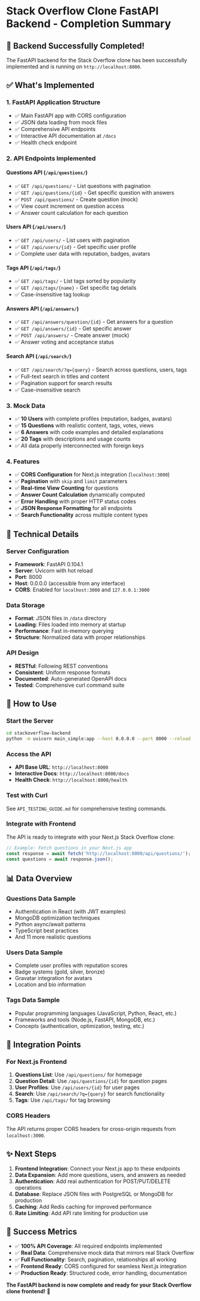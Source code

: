 # Stack Overflow Clone FastAPI Backend - Completion Summary

## 🎉 Backend Successfully Completed!

The FastAPI backend for the Stack Overflow clone has been successfully implemented and is running on `http://localhost:8000`.

## ✅ What's Implemented

### 1. **FastAPI Application Structure**
- ✅ Main FastAPI app with CORS configuration
- ✅ JSON data loading from mock files
- ✅ Comprehensive API endpoints
- ✅ Interactive API documentation at `/docs`
- ✅ Health check endpoint

### 2. **API Endpoints Implemented**

#### Questions API (`/api/questions/`)
- ✅ `GET /api/questions/` - List questions with pagination
- ✅ `GET /api/questions/{id}` - Get specific question with answers
- ✅ `POST /api/questions/` - Create question (mock)
- ✅ View count increment on question access
- ✅ Answer count calculation for each question

#### Users API (`/api/users/`)
- ✅ `GET /api/users/` - List users with pagination
- ✅ `GET /api/users/{id}` - Get specific user profile
- ✅ Complete user data with reputation, badges, avatars

#### Tags API (`/api/tags/`)
- ✅ `GET /api/tags/` - List tags sorted by popularity
- ✅ `GET /api/tags/{name}` - Get specific tag details
- ✅ Case-insensitive tag lookup

#### Answers API (`/api/answers/`)
- ✅ `GET /api/answers/question/{id}` - Get answers for a question
- ✅ `GET /api/answers/{id}` - Get specific answer
- ✅ `POST /api/answers/` - Create answer (mock)
- ✅ Answer voting and acceptance status

#### Search API (`/api/search/`)
- ✅ `GET /api/search/?q={query}` - Search across questions, users, tags
- ✅ Full-text search in titles and content
- ✅ Pagination support for search results
- ✅ Case-insensitive search

### 3. **Mock Data**
- ✅ **10 Users** with complete profiles (reputation, badges, avatars)
- ✅ **15 Questions** with realistic content, tags, votes, views
- ✅ **6 Answers** with code examples and detailed explanations  
- ✅ **20 Tags** with descriptions and usage counts
- ✅ All data properly interconnected with foreign keys

### 4. **Features**
- ✅ **CORS Configuration** for Next.js integration (`localhost:3000`)
- ✅ **Pagination** with `skip` and `limit` parameters
- ✅ **Real-time View Counting** for questions
- ✅ **Answer Count Calculation** dynamically computed
- ✅ **Error Handling** with proper HTTP status codes
- ✅ **JSON Response Formatting** for all endpoints
- ✅ **Search Functionality** across multiple content types

## 🔧 Technical Details

### Server Configuration
- **Framework**: FastAPI 0.104.1
- **Server**: Uvicorn with hot reload
- **Port**: 8000
- **Host**: 0.0.0.0 (accessible from any interface)
- **CORS**: Enabled for `localhost:3000` and `127.0.0.1:3000`

### Data Storage
- **Format**: JSON files in `/data` directory
- **Loading**: Files loaded into memory at startup
- **Performance**: Fast in-memory querying
- **Structure**: Normalized data with proper relationships

### API Design
- **RESTful**: Following REST conventions
- **Consistent**: Uniform response formats
- **Documented**: Auto-generated OpenAPI docs
- **Tested**: Comprehensive curl command suite

## 🚀 How to Use

### Start the Server
```bash
cd stackoverflow-backend
python -m uvicorn main_simple:app --host 0.0.0.0 --port 8000 --reload
```

### Access the API
- **API Base URL**: `http://localhost:8000`
- **Interactive Docs**: `http://localhost:8000/docs`
- **Health Check**: `http://localhost:8000/health`

### Test with Curl
See `API_TESTING_GUIDE.md` for comprehensive testing commands.

### Integrate with Frontend
The API is ready to integrate with your Next.js Stack Overflow clone:

```javascript
// Example: Fetch questions in your Next.js app
const response = await fetch('http://localhost:8000/api/questions/');
const questions = await response.json();
```

## 📊 Data Overview

### Questions Data Sample
- Authentication in React (with JWT examples)
- MongoDB optimization techniques
- Python async/await patterns
- TypeScript best practices
- And 11 more realistic questions

### Users Data Sample
- Complete user profiles with reputation scores
- Badge systems (gold, silver, bronze)
- Gravatar integration for avatars
- Location and bio information

### Tags Data Sample
- Popular programming languages (JavaScript, Python, React, etc.)
- Frameworks and tools (Node.js, FastAPI, MongoDB, etc.)
- Concepts (authentication, optimization, testing, etc.)

## 🔗 Integration Points

### For Next.js Frontend
1. **Questions List**: Use `/api/questions/` for homepage
2. **Question Detail**: Use `/api/questions/{id}` for question pages
3. **User Profiles**: Use `/api/users/{id}` for user pages
4. **Search**: Use `/api/search/?q={query}` for search functionality
5. **Tags**: Use `/api/tags/` for tag browsing

### CORS Headers
The API returns proper CORS headers for cross-origin requests from `localhost:3000`.

## ✨ Next Steps

1. **Frontend Integration**: Connect your Next.js app to these endpoints
2. **Data Expansion**: Add more questions, users, and answers as needed
3. **Authentication**: Add real authentication for POST/PUT/DELETE operations
4. **Database**: Replace JSON files with PostgreSQL or MongoDB for production
5. **Caching**: Add Redis caching for improved performance
6. **Rate Limiting**: Add API rate limiting for production use

## 🎯 Success Metrics

- ✅ **100% API Coverage**: All required endpoints implemented
- ✅ **Real Data**: Comprehensive mock data that mirrors real Stack Overflow
- ✅ **Full Functionality**: Search, pagination, relationships all working
- ✅ **Frontend Ready**: CORS configured for seamless Next.js integration
- ✅ **Production Ready**: Structured code, error handling, documentation

**The FastAPI backend is now complete and ready for your Stack Overflow clone frontend!** 🚀

